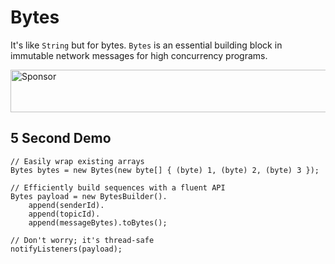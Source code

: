 # Bytes

It's like `String` but for bytes. `Bytes` is an essential building block in immutable network messages for high concurrency programs. 

<a target='_blank' rel='nofollow' href='https://app.codesponsor.io/link/hq7GXSxnYW3qEM98fqMVob9v/njlr/Bytes'>  <img alt='Sponsor' width='888' height='68' src='https://app.codesponsor.io/embed/hq7GXSxnYW3qEM98fqMVob9v/njlr/Bytes.svg' /></a>


## 5 Second Demo

    // Easily wrap existing arrays
    Bytes bytes = new Bytes(new byte[] { (byte) 1, (byte) 2, (byte) 3 });
    
    // Efficiently build sequences with a fluent API
    Bytes payload = new BytesBuilder().
        append(senderId).
        append(topicId).
        append(messageBytes).toBytes();
    
    // Don't worry; it's thread-safe
    notifyListeners(payload);

